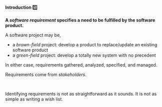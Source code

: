 <link rel="stylesheet" href="{{baseUrl}}/css/textbook.css">

<div class="website-content">

<div id="title">

#### Introduction :one:

</div>

<div id="body">

**A _software requirement_ specifies a need to be fulfilled by the software product.**

A software project may be,
* a _brown-field_ project: develop a product to replace/update an existing software product
* a _green-field_ project: develop a totally new system with no precedent

In either case, requirements gathered, analyzed, specified, and managed.

Requirements come from _stakeholders_.

<tip-box type="info"> 
  <include src="../../common/definitions.md#def-stakeholder"/>  
</tip-box>

Identifying requirements is not as straightforward as it sounds. It is not as simple as writing a wish list.

<!-- TODO: add more details -->

</div>

<div id="extras">
<div>

</div>
